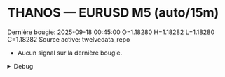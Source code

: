 # THANOS — EURUSD M5 (auto/15m)
Dernière bougie: 2025-09-18 00:45:00  O=1.18280  H=1.18282  L=1.18280  C=1.18282
Source active: twelvedata_repo

- Aucun signal sur la dernière bougie.

<details><summary>Debug</summary>

- TD_API_KEY manquant.

</details>